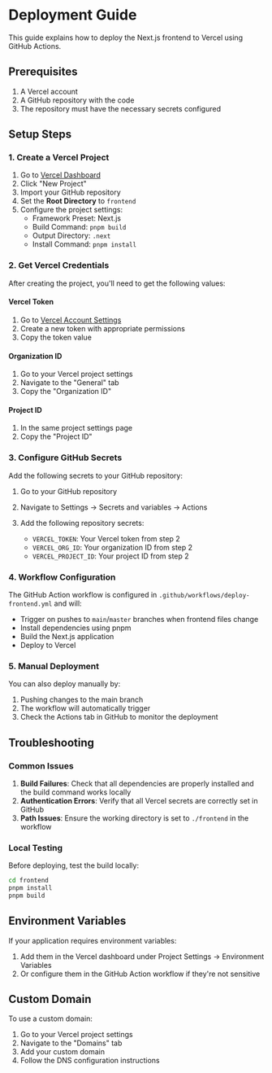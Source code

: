 # Deployment Guide

This guide explains how to deploy the Next.js frontend to Vercel using GitHub Actions.

## Prerequisites

1. A Vercel account
2. A GitHub repository with the code
3. The repository must have the necessary secrets configured

## Setup Steps

### 1. Create a Vercel Project

1. Go to [Vercel Dashboard](https://vercel.com/dashboard)
2. Click "New Project"
3. Import your GitHub repository
4. Set the **Root Directory** to `frontend`
5. Configure the project settings:
   - Framework Preset: Next.js
   - Build Command: `pnpm build`
   - Output Directory: `.next`
   - Install Command: `pnpm install`

### 2. Get Vercel Credentials

After creating the project, you'll need to get the following values:

#### Vercel Token
1. Go to [Vercel Account Settings](https://vercel.com/account/tokens)
2. Create a new token with appropriate permissions
3. Copy the token value

#### Organization ID
1. Go to your Vercel project settings
2. Navigate to the "General" tab
3. Copy the "Organization ID"

#### Project ID
1. In the same project settings page
2. Copy the "Project ID"

### 3. Configure GitHub Secrets

Add the following secrets to your GitHub repository:

1. Go to your GitHub repository
2. Navigate to Settings → Secrets and variables → Actions
3. Add the following repository secrets:

   - `VERCEL_TOKEN`: Your Vercel token from step 2
   - `VERCEL_ORG_ID`: Your organization ID from step 2
   - `VERCEL_PROJECT_ID`: Your project ID from step 2

### 4. Workflow Configuration

The GitHub Action workflow is configured in `.github/workflows/deploy-frontend.yml` and will:

- Trigger on pushes to `main`/`master` branches when frontend files change
- Install dependencies using pnpm
- Build the Next.js application
- Deploy to Vercel

### 5. Manual Deployment

You can also deploy manually by:

1. Pushing changes to the main branch
2. The workflow will automatically trigger
3. Check the Actions tab in GitHub to monitor the deployment

## Troubleshooting

### Common Issues

1. **Build Failures**: Check that all dependencies are properly installed and the build command works locally
2. **Authentication Errors**: Verify that all Vercel secrets are correctly set in GitHub
3. **Path Issues**: Ensure the working directory is set to `./frontend` in the workflow

### Local Testing

Before deploying, test the build locally:

```bash
cd frontend
pnpm install
pnpm build
```

## Environment Variables

If your application requires environment variables:

1. Add them in the Vercel dashboard under Project Settings → Environment Variables
2. Or configure them in the GitHub Action workflow if they're not sensitive

## Custom Domain

To use a custom domain:

1. Go to your Vercel project settings
2. Navigate to the "Domains" tab
3. Add your custom domain
4. Follow the DNS configuration instructions
